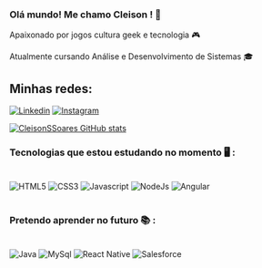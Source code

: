 ### Olá mundo! Me chamo Cleison ! 👋 <p>

Apaixonado por jogos cultura geek e tecnologia 🎮 <p>
Atualmente cursando Análise e Desenvolvimento de Sistemas 🎓

## Minhas redes:

[![Linkedin](https://img.shields.io/badge/LinkedIn-0077B5?style=for-the-badge&logo=linkedin&logoColor=white)](https://www.linkedin.com/in/cleison-silva-2b0aa9224/)
[![Instagram](https://img.shields.io/badge/Instagram-E4405F?style=for-the-badge&logo=instagram&logoColor=white)](https://www.instagram.com/cleison_sds/)

[![CleisonSSoares GitHub stats](https://github-readme-stats.vercel.app/api?username=CleisonSSoares&show_icons=true&theme=tokyonight)](https://github.com/CleisonSSoares/github-readme-stats)

### Tecnologias que estou estudando no momento 🖥️ :

<div style = "display: inline_block"><br/>
    <img  align="center" alt ="HTML5" src="https://img.shields.io/badge/HTML5-E34F26?style=for-the-badge&logo=html5&logoColor=white" />
    <img align= "center" alt="CSS3" src="https://img.shields.io/badge/CSS3-1572B6?style=for-the-badge&logo=css3&logoColor=white"/>
    <img align = "center" alt= "Javascript" src="https://img.shields.io/badge/JavaScript-323330?style=for-the-badge&logo=javascript&logoColor=F7DF1E">
    <img align = "center" alt= "NodeJs" src="https://img.shields.io/badge/Node.js-43853D?style=for-the-badge&logo=node.js&logoColor=white">
    <img align = "center" alt= "Angular" src="https://img.shields.io/badge/Angular-DD0031?style=for-the-badge&logo=angular&logoColor=white">
</div>

<br/>

### Pretendo aprender no futuro 📚 : 

<div style = "display: inline_block"><br/>
    <img  align="center" alt ="Java" src="https://img.shields.io/badge/Java-ED8B00?style=for-the-badge&logo=java&logoColor=white" />
    <img align= "center" alt="MySql" src="https://img.shields.io/badge/MySQL-00000F?style=for-the-badge&logo=mysql&logoColor=white"/>
    <img align = "center" alt= "React Native" src="https://img.shields.io/badge/React_Native-20232A?style=for-the-badge&logo=react&logoColor=61DAFB">
    <img align = "center" alt= "Salesforce" src="https://img.shields.io/badge/Salesforce-00A1E0?style=for-the-badge&logo=Salesforce&logoColor=white">
</div>

